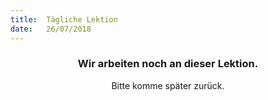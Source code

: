 ```yaml
---
title:  Tägliche Lektion
date:   26/07/2018
---
```


### <center>Wir arbeiten noch an dieser Lektion.</center>
<center>Bitte komme später zurück.</center>